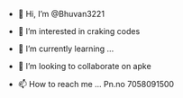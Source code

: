 - 👋 Hi, I’m @Bhuvan3221
- 👀 I’m interested in craking codes

- 🌱 I’m currently learning ...
- 💞️ I’m looking to collaborate on apke

- 📫 How to reach me ... Pn.no 7058091500


<!---
Bhuvan3221/Bhuvan3221 is a ✨ special ✨ repository because its `README.md` (this file) appears on your GitHub profile.
You can click the Preview link to take a look at your changes.
--->
